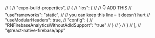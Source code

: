 // [
  //   "expo-build-properties",
  //   {
  //     "ios": {
  //       // 👇 ADD THIS
  //       "useFrameworks": "static",
  //       // you can keep this line – it doesn’t hurt
  //       "useModularHeaders": true,
  //       "config": {
  //         "RNFirebaseAnalyticsWithoutAdIdSupport": "true"
  //       }
  //     }
  //   }
  // ],
  // "@react-native-firebase/app"